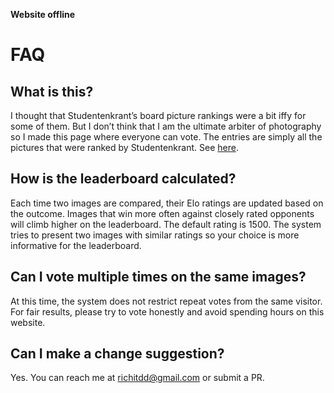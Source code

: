 **Website offline**

# FAQ

## What is this?

I thought that Studentenkrant’s board picture rankings were a bit iffy for some of them. But I don’t think that I am the ultimate arbiter of photography so I made this page where everyone can vote.
The entries are simply all the pictures that were ranked by Studentenkrant. See [here](https://studentenkrant.org/2025/05/board-picture-awards-24-25/).

## How is the leaderboard calculated?

Each time two images are compared, their Elo ratings are updated based on the outcome. Images that win more often against closely rated opponents will climb higher on the leaderboard. The default rating is 1500. The system tries to present two images with similar ratings so your choice is more informative for the leaderboard.

## Can I vote multiple times on the same images?

At this time, the system does not restrict repeat votes from the same visitor. For fair results, please try to vote honestly and avoid spending hours on this website.

## Can I make a change suggestion?

Yes. You can reach me at [richitdd@gmail.com](mailto:richitdd@gmail.com) or submit a PR.
